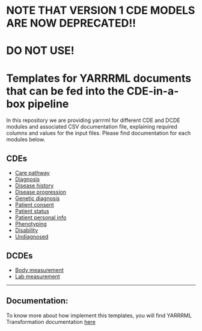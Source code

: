 # NOTE THAT VERSION 1 CDE MODELS ARE NOW DEPRECATED!!

# DO NOT USE!

# Templates for YARRRML documents that can be fed into the CDE-in-a-box pipeline

In this repository we are providing yarrrml for different CDE and DCDE modules and associated CSV documentation file, explaining required columns and values for the input files. Please find documentation for each modules below.

## CDEs

* [Care pathway](docs/care_pathway_csv_template.md)
* [Diagnosis](docs/diagnosis_csv_template.md)
* [Disease history](docs/disease_history_csv_template.md)
* [Disease progression](docs/disease_progression_csv_template.md)
* [Genetic diagnosis](docs/genetic_diagnosis_csv_template.md)
* [Patient consent](docs/patient_consent_csv_template.md)
* [Patient status](docs/patient_status_csv_template.md)
* [Patient personal info](docs/personal_information_csv_template.md)
* [Phenotyping](docs/phenotyping_csv_template.md)
* [Disability](docs/disability_csv_template.md)
* [Undiagnosed](docs/undiagnosed_csv_template.md)

## DCDEs

* [Body measurement](docs/body_measurement_csv_template.md)
* [Lab measurement](docs/lab_measurement_csv_template.md)

<hr>

## Documentation:
To know more about how implement this templates, you will find YARRRML Transformation documentation [here](../YARRRML_Tools/yarrrml_template_builder/README.md)